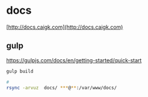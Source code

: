 # docs

[http://docs.caigk.com](http://docs.caigk.com)

## gulp

https://gulpjs.com/docs/en/getting-started/quick-start

```sh
gulp build

# 
rsync -arvuz  docs/ ***@**:/var/www/docs/

```
